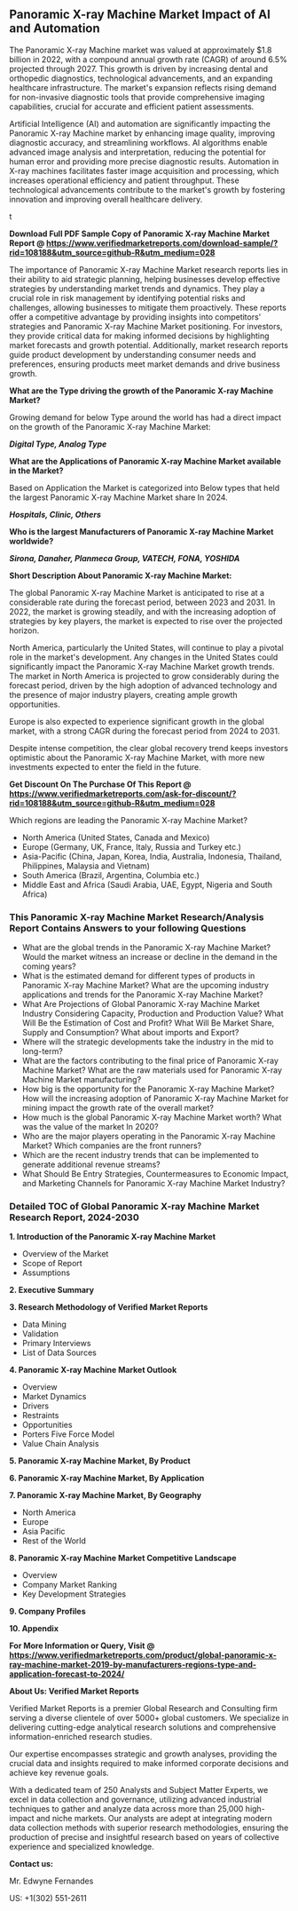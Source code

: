 <h2>Panoramic X-ray Machine Market Impact of AI and Automation</h2><p>The Panoramic X-ray Machine market was valued at approximately $1.8 billion in 2022, with a compound annual growth rate (CAGR) of around 6.5% projected through 2027. This growth is driven by increasing dental and orthopedic diagnostics, technological advancements, and an expanding healthcare infrastructure. The market's expansion reflects rising demand for non-invasive diagnostic tools that provide comprehensive imaging capabilities, crucial for accurate and efficient patient assessments.</p><p>Artificial Intelligence (AI) and automation are significantly impacting the Panoramic X-ray Machine market by enhancing image quality, improving diagnostic accuracy, and streamlining workflows. AI algorithms enable advanced image analysis and interpretation, reducing the potential for human error and providing more precise diagnostic results. Automation in X-ray machines facilitates faster image acquisition and processing, which increases operational efficiency and patient throughput. These technological advancements contribute to the market's growth by fostering innovation and improving overall healthcare delivery.</p>t</p><p id="" class=""><strong>Download Full PDF Sample Copy of Panoramic X-ray Machine Market Report @ <a href="https://www.verifiedmarketreports.com/download-sample/?rid=108188&utm_source=github-R&utm_medium=028" target="_blank">https://www.verifiedmarketreports.com/download-sample/?rid=108188&utm_source=github-R&utm_medium=028</a></strong></p><p>The importance of&nbsp;Panoramic X-ray Machine Market research reports lies in their ability to aid strategic planning, helping businesses develop effective strategies by understanding market trends and dynamics. They play a crucial role in risk management by identifying potential risks and challenges, allowing businesses to mitigate them proactively. These reports offer a competitive advantage by providing insights into competitors' strategies and Panoramic X-ray Machine Market positioning. For investors, they provide critical data for making informed decisions by highlighting market forecasts and growth potential. Additionally, market research reports guide product development by understanding consumer needs and preferences, ensuring products meet market demands and drive business growth.</p><p><strong>What are the&nbsp;Type driving the growth of the Panoramic X-ray Machine Market?</strong></p><p id="" class="">Growing demand for below Type around the world has had a direct impact on the growth of the Panoramic X-ray Machine Market:</p><em><strong>Digital Type, Analog Type</strong></em></p><strong>What are the&nbsp;Applications&nbsp;of Panoramic X-ray Machine Market available in the Market?</strong></p><p id="" class="">Based on Application the Market is categorized into Below types that held the largest Panoramic X-ray Machine Market share In 2024.</p><em><strong>Hospitals, Clinic, Others</strong></em></p><strong>Who is the largest Manufacturers of Panoramic X-ray Machine Market worldwide?</strong></p><p><em><strong>Sirona, Danaher, Planmeca Group, VATECH, FONA, YOSHIDA</strong></em></p><p id="" class=""><strong>Short Description About Panoramic X-ray Machine Market:</strong></p><p>The global Panoramic X-ray Machine Market is anticipated to rise at a considerable rate during the forecast period, between 2023 and 2031. In 2022, the market is growing steadily, and with the increasing adoption of strategies by key players, the market is expected to rise over the projected horizon.</p><p>North America, particularly the United States, will continue to play a pivotal role in the market's development. Any changes in the United States could significantly impact the Panoramic X-ray Machine Market growth trends. The market in North America is projected to grow considerably during the forecast period, driven by the high adoption of advanced technology and the presence of major industry players, creating ample growth opportunities.</p><p>Europe is also expected to experience significant growth in the global market, with a strong CAGR during the forecast period from 2024 to 2031.</p><p>Despite intense competition, the clear global recovery trend keeps investors optimistic about the Panoramic X-ray Machine Market, with more new investments expected to enter the field in the future.</p><p id="" class=""><strong>Get Discount On The Purchase Of This Report @ <a href="https://www.verifiedmarketreports.com/ask-for-discount/?rid=108188&utm_source=github-R&utm_medium=028" target="_blank">https://www.verifiedmarketreports.com/ask-for-discount/?rid=108188&utm_source=github-R&utm_medium=028</a></strong></p>Which regions are leading the Panoramic X-ray Machine Market?</p><ul><li>North America (United States, Canada and Mexico)</li><li>Europe (Germany, UK, France, Italy, Russia and Turkey etc.)</li><li>Asia-Pacific (China, Japan, Korea, India, Australia, Indonesia, Thailand, Philippines, Malaysia and Vietnam)</li><li>South America (Brazil, Argentina, Columbia etc.)</li><li>Middle East and Africa (Saudi Arabia, UAE, Egypt, Nigeria and South Africa)</li></ul><h3 id="" class="">This Panoramic X-ray Machine Market Research/Analysis Report Contains Answers to your following Questions</h3><ul><li>What are the global trends in the Panoramic X-ray Machine Market? Would the market witness an increase or decline in the demand in the coming years?</li><li>What is the estimated demand for different types of products in Panoramic X-ray Machine Market? What are the upcoming industry applications and trends for the Panoramic X-ray Machine Market?</li><li>What Are Projections of Global Panoramic X-ray Machine Market Industry Considering Capacity, Production and Production Value? What Will Be the Estimation of Cost and Profit? What Will Be Market Share, Supply and Consumption? What about imports and Export?</li><li>Where will the strategic developments take the industry in the mid to long-term?</li><li>What are the factors contributing to the final price of Panoramic X-ray Machine Market? What are the raw materials used for Panoramic X-ray Machine Market manufacturing?</li><li>How big is the opportunity for the Panoramic X-ray Machine Market? How will the increasing adoption of Panoramic X-ray Machine Market for mining impact the growth rate of the overall market?</li><li>How much is the global Panoramic X-ray Machine Market worth? What was the value of the market In 2020?</li><li>Who are the major players operating in the Panoramic X-ray Machine Market? Which companies are the front runners?</li><li>Which are the recent industry trends that can be implemented to generate additional revenue streams?</li><li>What Should Be Entry Strategies, Countermeasures to Economic Impact, and Marketing Channels for Panoramic X-ray Machine Market Industry?</li></ul><h3 id="" class="">Detailed TOC of Global Panoramic X-ray Machine Market Research Report, 2024-2030</h3><p id="" class=""><strong>1. Introduction of the Panoramic X-ray Machine Market</strong></p><ul><li>Overview of the Market</li><li>Scope of Report</li><li>Assumptions</li></ul><p id="" class=""><strong>2. Executive Summary</strong></p><p id="" class=""><strong>3. Research Methodology of Verified Market Reports</strong></p><ul><li>Data Mining</li><li>Validation</li><li>Primary Interviews</li><li>List of Data Sources</li></ul><p id="" class=""><strong>4. Panoramic X-ray Machine Market Outlook</strong></p><ul><li>Overview</li><li>Market Dynamics</li><li>Drivers</li><li>Restraints</li><li>Opportunities</li><li>Porters Five Force Model</li><li>Value Chain Analysis</li></ul><p id="" class=""><strong>5. Panoramic X-ray Machine Market, By Product</strong></p><p id="" class=""><strong>6. Panoramic X-ray Machine Market, By Application</strong></p><p id="" class=""><strong>7. Panoramic X-ray Machine Market, By Geography</strong></p><ul><li>North America</li><li>Europe</li><li>Asia Pacific</li><li>Rest of the World</li></ul><p id="" class=""><strong>8. Panoramic X-ray Machine Market Competitive Landscape</strong></p><ul><li>Overview</li><li>Company Market Ranking</li><li>Key Development Strategies</li></ul><p id="" class=""><strong>9. Company Profiles</strong></p><p id="" class=""><strong>10. Appendix</strong></p><p id="" class=""><strong>For More Information or Query, Visit @ <a href="https://www.verifiedmarketreports.com/product/global-panoramic-x-ray-machine-market-2019-by-manufacturers-regions-type-and-application-forecast-to-2024/" target="_blank">https://www.verifiedmarketreports.com/product/global-panoramic-x-ray-machine-market-2019-by-manufacturers-regions-type-and-application-forecast-to-2024/</a></strong></p><p id="" class=""><strong>About Us: Verified Market Reports</strong></p><p id="" class="">Verified Market Reports is a premier Global Research and Consulting firm serving a diverse clientele of over 5000+ global customers. We specialize in delivering cutting-edge analytical research solutions and comprehensive information-enriched research studies.</p><p id="" class="">Our expertise encompasses strategic and growth analyses, providing the crucial data and insights required to make informed corporate decisions and achieve key revenue goals.</p><p id="" class="">With a dedicated team of 250 Analysts and Subject Matter Experts, we excel in data collection and governance, utilizing advanced industrial techniques to gather and analyze data across more than 25,000 high-impact and niche markets. Our analysts are adept at integrating modern data collection methods with superior research methodologies, ensuring the production of precise and insightful research based on years of collective experience and specialized knowledge.</p><p id="" class=""><strong>Contact us:</strong></p><p id="" class="">Mr. Edwyne Fernandes</p><p id="" class="">US: +1(302) 551-2611</p>